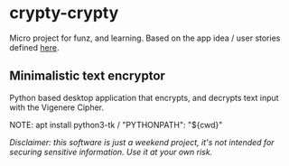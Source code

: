 # crypty-crypty

Micro project for funz, and learning. Based on the app idea / user stories defined [here](https://github.com/florinpop17/app-ideas/blob/master/Projects/1-Beginner/Vigenere-Cipher.md).

## Minimalistic text encryptor
Python based desktop application that encrypts, and decrypts text input with the Vigenere Cipher.

NOTE: apt install python3-tk / "PYTHONPATH": "${cwd}"

_Disclaimer: this software is just a weekend project, it's not intended for securing sensitive information. Use it at your own risk._
